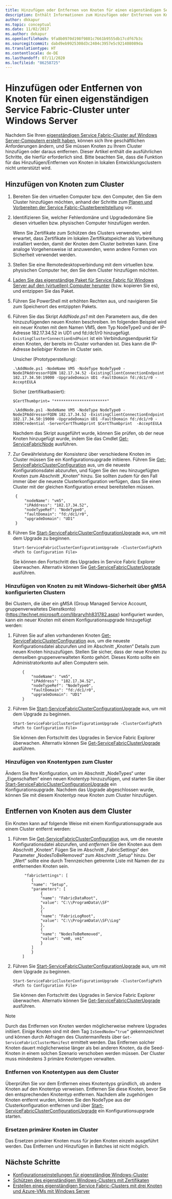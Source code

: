 ```yaml
---
title: Hinzufügen oder Entfernen von Knoten für einen eigenständigen Service Fabric-Cluster
description: Enthält Informationen zum Hinzufügen oder Entfernen von Knoten für einen Azure Service Fabric-Cluster auf einem physischen oder virtuellen Computer mit Windows Server, der lokal oder in einer Cloud angeordnet sein kann.
author: dkkapur
ms.topic: conceptual
ms.date: 11/02/2017
ms.author: dekapur
ms.openlocfilehash: 9fa8b0970d198f9801c7661b9555db17cdf67b3c
ms.sourcegitcommit: dabd9eb9925308d3c2404c3957e5c921408089da
ms.translationtype: HT
ms.contentlocale: de-DE
ms.lasthandoff: 07/11/2020
ms.locfileid: "86258725"
---
```

# <a name="add-or-remove-nodes-to-a-standalone-service-fabric-cluster-running-on-windows-server"></a>Hinzufügen oder Entfernen von Knoten für einen eigenständigen Service Fabric-Cluster unter Windows Server
Nachdem Sie Ihren [eigenständigen Service Fabric-Cluster auf Windows Server-Computern erstellt haben](service-fabric-cluster-creation-for-windows-server.md), können sich Ihre geschäftlichen Anforderungen ändern, und Sie müssen Knoten zu Ihrem Cluster hinzufügen oder daraus entfernen. Dieser Artikel enthält die ausführlichen Schritte, die hierfür erforderlich sind. Bitte beachten Sie, dass die Funktion für das Hinzufügen/Entfernen von Knoten in lokalen Entwicklungsclustern nicht unterstützt wird.

## <a name="add-nodes-to-your-cluster"></a>Hinzufügen von Knoten zum Cluster

1. Bereiten Sie den virtuellen Computer bzw. den Computer, den Sie dem Cluster hinzufügen möchten, anhand der Schritte zum [Planen und Vorbereiten der Service Fabric-Clusterbereitstellung](service-fabric-cluster-standalone-deployment-preparation.md) vor.

2. Identifizieren Sie, welcher Fehlerdomäne und Upgradedomäne Sie diesen virtuellen bzw. physischen Computer hinzufügen werden.

   Wenn Sie Zertifikate zum Schützen des Clusters verwenden, wird erwartet, dass Zertifikate im lokalen Zertifikatspeicher als Vorbereitung installiert werden, damit der Knoten dem Cluster beitreten kann. Eine analoge Vorgehensweise ist anzuwenden, wenn andere Formen von Sicherheit verwendet werden.

3. Stellen Sie eine Remotedesktopverbindung mit dem virtuellen bzw. physischen Computer her, den Sie dem Cluster hinzufügen möchten.

4. [Laden Sie das eigenständige Paket für Service Fabric für Windows Server auf den (virtuellen) Computer herunter](https://go.microsoft.com/fwlink/?LinkId=730690) (bzw. kopieren Sie es), und entzippen Sie das Paket.

5. Führen Sie PowerShell mit erhöhten Rechten aus, und navigieren Sie zum Speicherort des entzippten Pakets.

6. Führen Sie das Skript *AddNode.ps1* mit den Parametern aus, die den hinzuzufügenden neuen Knoten beschreiben. Im folgenden Beispiel wird ein neuer Knoten mit dem Namen VM5, dem Typ NodeType0 und der IP-Adresse 182.17.34.52 in UD1 und fd:/dc1/r0 hinzugefügt. `ExistingClusterConnectionEndPoint` ist ein Verbindungsendpunkt für einen Knoten, der bereits im Cluster vorhanden ist. Dies kann die IP-Adresse *beliebiger* Knoten im Cluster sein. 

   Unsicher (Prototyperstellung):

   ```
   .\AddNode.ps1 -NodeName VM5 -NodeType NodeType0 -NodeIPAddressorFQDN 182.17.34.52 -ExistingClientConnectionEndpoint 182.17.34.50:19000 -UpgradeDomain UD1 -FaultDomain fd:/dc1/r0 -AcceptEULA
   ```

   Sicher (zertifikatbasiert):

   ```  
   $CertThumbprint= "***********************"
    
   .\AddNode.ps1 -NodeName VM5 -NodeType NodeType0 -NodeIPAddressorFQDN 182.17.34.52 -ExistingClientConnectionEndpoint 182.17.34.50:19000 -UpgradeDomain UD1 -FaultDomain fd:/dc1/r0 -X509Credential -ServerCertThumbprint $CertThumbprint  -AcceptEULA

   ```

   Nachdem das Skript ausgeführt wurde, können Sie prüfen, ob der neue Knoten hinzugefügt wurde, indem Sie das Cmdlet [Get-ServiceFabricNode](/powershell/module/servicefabric/get-servicefabricnode?view=azureservicefabricps) ausführen.

7. Zur Gewährleistung der Konsistenz über verschiedene Knoten im Cluster müssen Sie ein Konfigurationsupgrade initiieren. Führen Sie [Get-ServiceFabricClusterConfiguration](/powershell/module/servicefabric/get-servicefabricclusterconfiguration?view=azureservicefabricps) aus, um die neueste Konfigurationsdatei abzurufen, und fügen Sie den neu hinzugefügten Knoten zum Abschnitt „Knoten“ hinzu. Sie sollten zudem für den Fall immer über die neueste Clusterkonfiguration verfügen, dass Sie einen Cluster mit der gleichen Konfiguration erneut bereitstellen müssen.

   ```
    {
        "nodeName": "vm5",
        "iPAddress": "182.17.34.52",
        "nodeTypeRef": "NodeType0",
        "faultDomain": "fd:/dc1/r0",
        "upgradeDomain": "UD1"
    }
   ```

8. Führen Sie [Start-ServiceFabricClusterConfigurationUpgrade](/powershell/module/servicefabric/start-servicefabricclusterconfigurationupgrade?view=azureservicefabricps) aus, um mit dem Upgrade zu beginnen.

   ```
   Start-ServiceFabricClusterConfigurationUpgrade -ClusterConfigPath <Path to Configuration File>
   ```

   Sie können den Fortschritt des Upgrades in Service Fabric Explorer überwachen. Alternativ können Sie [Get-ServiceFabricClusterUpgrade](/powershell/module/servicefabric/get-servicefabricclusterupgrade?view=azureservicefabricps) ausführen.

### <a name="add-nodes-to-clusters-configured-with-windows-security-using-gmsa"></a>Hinzufügen von Knoten zu mit Windows-Sicherheit über gMSA konfigurierten Clustern
Bei Clustern, die über ein gMSA (Group Managed Service Account, gruppenverwaltetes Dienstkonto) (https://technet.microsoft.com/library/hh831782.aspx) konfiguriert wurden, kann ein neuer Knoten mit einem Konfigurationsupgrade hinzugefügt werden:
1. Führen Sie auf allen vorhandenen Knoten [Get-ServiceFabricClusterConfiguration](/powershell/module/servicefabric/get-servicefabricclusterconfiguration?view=azureservicefabricps) aus, um die neueste Konfigurationsdatei abzurufen und im Abschnitt „Knoten“ Details zum neuen Knoten hinzuzufügen. Stellen Sie sicher, dass der neue Knoten zu demselben gruppenverwalteten Konto gehört. Dieses Konto sollte ein Administratorkonto auf allen Computern sein.

    ```
        {
            "nodeName": "vm5",
            "iPAddress": "182.17.34.52",
            "nodeTypeRef": "NodeType0",
            "faultDomain": "fd:/dc1/r0",
            "upgradeDomain": "UD1"
        }
    ```
2. Führen Sie [Start-ServiceFabricClusterConfigurationUpgrade](/powershell/module/servicefabric/start-servicefabricclusterconfigurationupgrade?view=azureservicefabricps) aus, um mit dem Upgrade zu beginnen.

    ```
    Start-ServiceFabricClusterConfigurationUpgrade -ClusterConfigPath <Path to Configuration File>
    ```
    Sie können den Fortschritt des Upgrades in Service Fabric Explorer überwachen. Alternativ können Sie [Get-ServiceFabricClusterUpgrade](/powershell/module/servicefabric/get-servicefabricclusterupgrade?view=azureservicefabricps) ausführen.

### <a name="add-node-types-to-your-cluster"></a>Hinzufügen von Knotentypen zum Cluster
Ändern Sie Ihre Konfiguration, um im Abschnitt „NodeTypes“ unter „Eigenschaften“ einen neuen Knotentyp hinzuzufügen, und starten Sie über [Start-ServiceFabricClusterConfigurationUpgrade](/powershell/module/servicefabric/start-servicefabricclusterconfigurationupgrade?view=azureservicefabricps) ein Konfigurationsupgrade. Nachdem das Upgrade abgeschlossen wurde, können Sie mit diesem Knotentyp neue Knoten zum Cluster hinzufügen.

## <a name="remove-nodes-from-your-cluster"></a>Entfernen von Knoten aus dem Cluster
Ein Knoten kann auf folgende Weise mit einem Konfigurationsupgrade aus einem Cluster entfernt werden:

1. Führen Sie [Get-ServiceFabricClusterConfiguration](/powershell/module/servicefabric/get-servicefabricclusterconfiguration?view=azureservicefabricps) aus, um die neueste Konfigurationsdatei abzurufen, und *entfernen* Sie den Knoten aus dem Abschnitt „Knoten“.
Fügen Sie im Abschnitt „FabricSettings“ den Parameter „NodesToBeRemoved“ zum Abschnitt „Setup“ hinzu. Der „Wert“ sollte eine durch Trennzeichen getrennte Liste mit Namen der zu entfernenden Knoten sein.

    ```
         "fabricSettings": [
            {
            "name": "Setup",
            "parameters": [
                {
                "name": "FabricDataRoot",
                "value": "C:\\ProgramData\\SF"
                },
                {
                "name": "FabricLogRoot",
                "value": "C:\\ProgramData\\SF\\Log"
                },
                {
                "name": "NodesToBeRemoved",
                "value": "vm0, vm1"
                }
            ]
            }
        ]
    ```
2. Führen Sie [Start-ServiceFabricClusterConfigurationUpgrade](/powershell/module/servicefabric/start-servicefabricclusterconfigurationupgrade?view=azureservicefabricps) aus, um mit dem Upgrade zu beginnen.

    ```
    Start-ServiceFabricClusterConfigurationUpgrade -ClusterConfigPath <Path to Configuration File>

    ```
    Sie können den Fortschritt des Upgrades in Service Fabric Explorer überwachen. Alternativ können Sie [Get-ServiceFabricClusterUpgrade](/powershell/module/servicefabric/get-servicefabricclusterupgrade?view=azureservicefabricps) ausführen.

> [!NOTE]
> Durch das Entfernen von Knoten werden möglicherweise mehrere Upgrades initiiert. Einige Knoten sind mit dem Tag `IsSeedNode=”true”` gekennzeichnet und können durch Abfragen des Clustermanifests über `Get-ServiceFabricClusterManifest` ermittelt werden. Das Entfernen solcher Knoten dauert möglicherweise länger als bei anderen Knoten, da die Seed-Knoten in einem solchen Szenario verschoben werden müssen. Der Cluster muss mindestens 3 primäre Knotentypen verwalten.
> 
> 

### <a name="remove-node-types-from-your-cluster"></a>Entfernen von Knotentypen aus dem Cluster
Überprüfen Sie vor dem Entfernen eines Knotentyps gründlich, ob andere Knoten auf den Knotentyp verweisen. Entfernen Sie diese Knoten, bevor Sie den entsprechenden Knotentyp entfernen. Nachdem alle zugehörigen Knoten entfernt wurden, können Sie den NodeType aus der Clusterkonfiguration entfernen und über [Start-ServiceFabricClusterConfigurationUpgrade](/powershell/module/servicefabric/start-servicefabricclusterconfigurationupgrade?view=azureservicefabricps) ein Konfigurationsupgrade starten.


### <a name="replace-primary-nodes-of-your-cluster"></a>Ersetzen primärer Knoten im Cluster
Das Ersetzen primärer Knoten muss für jeden Knoten einzeln ausgeführt werden. Das Entfernen und Hinzufügen in Batches ist nicht möglich.


## <a name="next-steps"></a>Nächste Schritte
* [Konfigurationseinstellungen für eigenständige Windows-Cluster](service-fabric-cluster-manifest.md)
* [Schützen des eigenständigen Windows-Clusters mit Zertifikaten](service-fabric-windows-cluster-x509-security.md)
* [Erstellen eines eigenständigen Service Fabric-Clusters mit drei Knoten und Azure-VMs mit Windows Server](./service-fabric-cluster-creation-via-arm.md)
